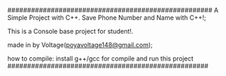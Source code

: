 ####################################################
A Simple Project with C++.
Save Phone Number and Name with C++!;

This is a Console base project for student!.

made in by Voltage(poyavoltage148@gmail.com);

how to compile:
install g++/gcc for compile and run this project
###################################################